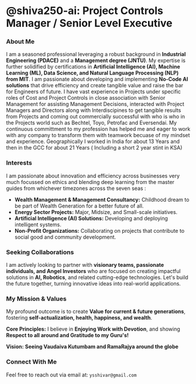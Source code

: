 # @shiva250-ai: Project Controls Manager / Senior Level Executive

### About Me

I am a seasoned professional leveraging a robust background in **Industrial Engineering (PDACE)** and a **Management degree (JNTU)**. My expertise is further solidified by certifications in **Artificial Intelligence (AI), Machine Learning (ML), Data Science, and Natural Language Processing (NLP) from MIT**. I am passionate about developing and implementing **No-Code AI solutions** that drive efficiency and create tangible value and raise the bar for Engineers of future. I have vast experience in Projects under specific roles of Cost and Project Controls in close association with Senior Management for assisting Management Decisions, interacted with Project Managers and Directors along with Interdiscipines to get tangible results from Projects and coming out commercially successful with who is who in the Projects world such as Bechtel, Toyo, Petrofac and Eversendai. My continuous committment to my profession has helped me and eager to work with any company to transform them with teamwork becuase of my mindset and experience. Geographically I worked in India for about 13 Years and then in the GCC for about 21 Years ( Including a short 2 year stint in KSA) 

### Interests

I am passionate about innovation and efficiency across businesses very much focussed on ethics and blending deep learning from the master guides from whichever timezones across the seven seas :

* **Wealth Management & Management Consultancy:** Childhood dream to be part of Wealth Generation for a better future of all.
* **Energy Sector Projects:** Major, Midsize, and Small-scale initiatives.
* **Artificial Intelligence (AI) Solutions:** Developing and deploying intelligent systems.
* **Non-Profit Organizations:** Collaborating on projects that contribute to social good and community development.

### Seeking Collaborations

I am actively looking to partner with **visionary teams, passionate individuals, and Angel Investors** who are focused on creating impactful solutions in **AI, Robotics**, and related cutting-edge technologies. Let's build the future together, turning innovative ideas into real-world applications.

### My Mission & Values

My profound outcome is to create **Value for current & future generations**, fostering **self-actualization, health, happiness, and wealth**.

**Core Principles:** I believe in **Enjoying Work with Devotion**, and showing **Respect to all around and Gratitude to my Guru's!**

**Vision:** **Seeing Vaudaiva Kutumbam and RamaRajya around the globe**

### Connect With Me

Feel free to reach out via email at:
`ysshivar@gmail.com`
